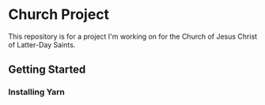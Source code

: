 # Church Project

This repository is for a project I'm working on for the Church of Jesus Christ of Latter-Day Saints.

## Getting Started

### Installing Yarn
